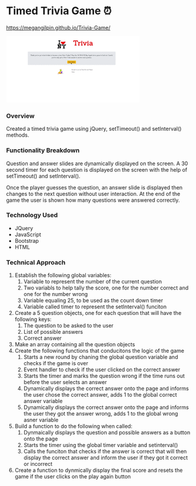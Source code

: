# Timed Trivia Game 	:alarm_clock:
https://megangilpin.github.io/Trivia-Game/

![Trivia Game Demo](demo/triviaGame.gif)

### Overview

Created a timed trivia game using jQuery, setTimeout() and setInterval() methods.

### Functionality Breakdown
Question and answer slides are dynamically displayed on the screen. A 30 second timer for each question is displayed on the screen with the help of setTimeout() and setInterval(). 

Once the player guesses the question, an answer slide is displayed then changes to the next question without user interaction. At the end of the game the user is shown how many questions were answered correctly. 

### Technology Used
- JQuery
- JavaScript
- Bootstrap
- HTML

### Technical Approach
1. Establish the following global variables:
    1. Variable to represent the number of the current question
    1. Two variabls to help tally the score, one for the number correct and one for the number wrong
    1. Variable equaling 25, to be used as the count down timer
    1. Variable called timer to represent the setInterval() funciton
1. Create a 5 question objects, one for each question that will have the following keys:
    1. The question to be asked to the user
    1. List of possible answers
    1. Correct answer
1. Make an array containing all the question objects
1. Create the following functions that conducitons the logic of the game
    1. Starts a new round by chaning the global question variable and checks if the game is over
    1. Event handler to check if the user clicked on the correct answer
    1. Starts the timer and marks the question wrong if the time runs out before the user selects an answer
    1. Dynamically displays the correct answer onto the page and informs the user chose the correct answer, adds 1 to the global correct answer variable 
    1. Dynamically displays the correct answer onto the page and informs the user they got the answer wrong, adds 1 to the global wrong asner variable 
1. Build a function to do the following when called:
    1. Dynmaically displays the question and possible answers as a button onto the page
    2. Starts the timer using the global timer variable and setinterval()
    3. Calls the funciton that checks if the answer is correct that will then display the correct answer and inform the user if they got it correct or incorrect 
1. Create a function to dynmically display the final score and resets the game if the user clicks on the play again button
